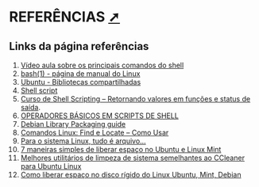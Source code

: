 <div class="header" id="myHeader">
  <div class="navbar" w3-include-html="/menu.inc"> </div>
</div>
<div class="title"><script> document.write(document.title);</script></div>  
<main>
<!-- markdownlint-disable-next-line -->
<span id="topo"><span>

# REFERÊNCIAS  <a href="referencias.html" target="_blank" title="Pressione aqui para expandir este documento em nova aba.">  ➚ </a> <span id="topo"><span>

## Links da página referências

1. [Vídeo aula sobre os principais comandos do shell](https://www.youtube.com/watch?v=QZ2nyxzZXPY)
2. [bash(1) - página de manual do Linux](https://linux.die.net/man/1/bash)
3. [Ubuntu - Bibliotecas compartilhadas](https://packaging.ubuntu.com/pt-br/html/libraries.html#:~:text=Bibliotecas%20compartilhadas%20s%C3%A3o%20c%C3%B3digos%20compilados,de%20fun%C3%A7%C3%B5es%2C%20classes%20e%20vari%C3%A1veis.)
4. [Shell script](https://mange.ifrn.edu.br/shell-script-wikipedia/#shell-script)
5. [Curso de Shell Scripting – Retornando valores em funções e status de saída](http://www.bosontreinamentos.com.br/shell-script/curso-de-shell-scripting-retornando-valores-em-funcoes-e-status-de-saida/#:~:text=O%20shell%20bash%20usa%20o,obtido%20com%20a%20vari%C3%A1vel%20%24%3F).
6. [OPERADORES BÁSICOS EM SCRIPTS DE SHELL](https://acervolima.com/operadores-basicos-em-scripts-de-shell/)
7. [Debian Library Packaging guide](https://www.netfort.gr.jp/~dancer/column/libpkg-guide/libpkg-guide.html)
8. [Comandos Linux: Find e Locate – Como Usar](https://www.hostinger.com.br/tutoriais/find-locate-comandos-linux#:~:text=Para%20descobrir%20seu%20diret%C3%B3rio%20atual,utilizar%20para%20procurar%20seu%20arquivo.)
9. [Para o sistema Linux, tudo é arquivo...](https://linuxuniverse.com.br/linux/proc)
10. [7 maneiras simples de liberar espaço no Ubuntu e Linux Mint](https://itsfoss.com/free-up-space-ubuntu-linux/#1-get-rid-of-packages-that-are-no-longer-required-recommended-)
11. [Melhores utilitários de limpeza de sistema semelhantes ao CCleaner para Ubuntu Linux](https://itsfoss.com/ccleaner-alternatives-ubuntu-linux/)
12. [Como liberar espaço no disco rígido do Linux Ubuntu, Mint, Debian](https://mazer.dev/pt-br/linux/dicas/como-liberar-espaco-no-disco-rigido-do-linux-ubuntu-mint-debian/)


</main>

<!-- markdownlint-disable-next-line -->
<script>  includeHTML(); FixHeader(window,"myHeader"); </script>
